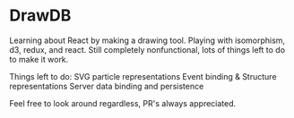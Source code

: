 # DrawDB
Learning about React by making a drawing tool.
Playing with isomorphism, d3, redux, and react. Still completely nonfunctional, lots of things left to do to make it work.

Things left to do:
SVG particle representations
Event binding & Structure representations
Server data binding and persistence

Feel free to look around regardless, PR's always appreciated.
